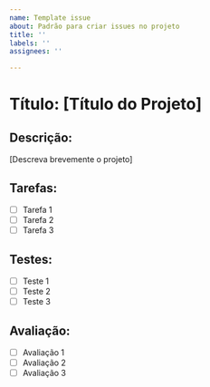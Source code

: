 ```yaml
---
name: Template issue
about: Padrão para criar issues no projeto
title: ''
labels: ''
assignees: ''

---
```


# Título: [Título do Projeto]

## Descrição:
[Descreva brevemente o projeto]

## Tarefas:
- [ ] Tarefa 1
- [ ] Tarefa 2
- [ ] Tarefa 3

## Testes:
- [ ] Teste 1
- [ ] Teste 2
- [ ] Teste 3

## Avaliação:
- [ ] Avaliação 1
- [ ] Avaliação 2
- [ ] Avaliação 3
